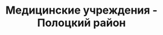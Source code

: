 ---
district_id: 2-15-0
district_name: Полоцкий район
title: Медицинские учреждения - Полоцкий район
---